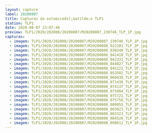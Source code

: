 ```yaml
---
layout: capture
label: 20200807
title: Capturas da esta&ccedil;&atilde;o TLP1
station: TLP1
date: 2020-08-07 23:07:46
preview: TLP1/2020/202008/20200807/M20200807_230746_TLP_1P.jpg
capturas:
  - imagem: TLP1/2020/202008/20200807/M20200807_230746_TLP_1P.jpg
  - imagem: TLP1/2020/202008/20200807/M20200808_022101_TLP_1P.jpg
  - imagem: TLP1/2020/202008/20200807/M20200808_030240_TLP_1P.jpg
  - imagem: TLP1/2020/202008/20200807/M20200808_041410_TLP_1P.jpg
  - imagem: TLP1/2020/202008/20200807/M20200808_042331_TLP_1P.jpg
  - imagem: TLP1/2020/202008/20200807/M20200808_044827_TLP_1P.jpg
  - imagem: TLP1/2020/202008/20200807/M20200808_045221_TLP_1P.jpg
  - imagem: TLP1/2020/202008/20200807/M20200808_053502_TLP_1P.jpg
  - imagem: TLP1/2020/202008/20200807/M20200808_060430_TLP_1P.jpg
  - imagem: TLP1/2020/202008/20200807/M20200808_071436_TLP_1P.jpg
  - imagem: TLP1/2020/202008/20200807/M20200808_074137_TLP_1P.jpg
  - imagem: TLP1/2020/202008/20200807/M20200808_075004_TLP_1P.jpg
  - imagem: TLP1/2020/202008/20200807/M20200808_075721_TLP_1P.jpg
  - imagem: TLP1/2020/202008/20200807/M20200808_075756_TLP_1P.jpg
  - imagem: TLP1/2020/202008/20200807/M20200808_080055_TLP_1P.jpg
  - imagem: TLP1/2020/202008/20200807/M20200808_083023_TLP_1P.jpg
  - imagem: TLP1/2020/202008/20200807/M20200808_083323_TLP_1P.jpg
  - imagem: TLP1/2020/202008/20200807/M20200808_084526_TLP_1P.jpg
  - imagem: TLP1/2020/202008/20200807/M20200808_090612_TLP_1P.jpg
---
```

